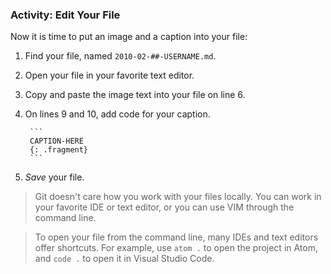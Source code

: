 ### Activity: Edit Your File

Now it is time to put an image and a caption into your file:

1. Find your file, named `2010-02-##-USERNAME.md`.
1. Open your file in your favorite text editor.
1. Copy and paste the image text into your file on line 6.
1. On lines 9 and 10, add code for your caption.

        ```
        CAPTION-HERE
        {: .fragment}
        ```
1. *Save* your file.

> Git doesn't care how you work with your files locally. You can work in your favorite IDE or text editor, or you can use VIM through the command line.

> To open your file from the command line, many IDEs and text editors offer shortcuts. For example, use `atom .` to open the project in Atom, and `code .` to open it in Visual Studio Code.
